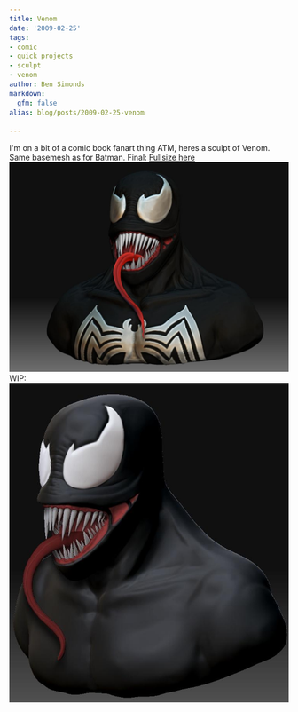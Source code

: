 ```yaml
---
title: Venom
date: '2009-02-25'
tags:
- comic
- quick projects
- sculpt
- venom
author: Ben Simonds
markdown:
  gfm: false
alias: blog/posts/2009-02-25-venom

---
```


I'm on a bit of a comic book fanart thing ATM, heres a sculpt of Venom. Same
basemesh as for Batman. Final: [Fullsize
here](http://img142.imageshack.us/img142/4845/venomrender.jpg)
![venomrender](/images/old/venomrender.jpg) WIP:
![venom1](/images/old/venom1.jpg)



